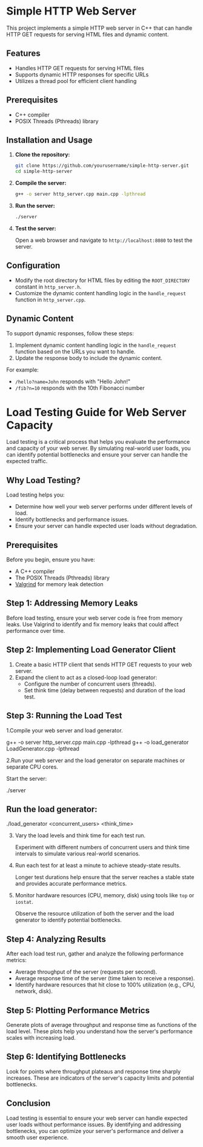 # Simple HTTP Web Server

This project implements a simple HTTP web server in C++ that can handle HTTP GET requests for serving HTML files and dynamic content.

## Features

- Handles HTTP GET requests for serving HTML files
- Supports dynamic HTTP responses for specific URLs
- Utilizes a thread pool for efficient client handling

## Prerequisites

- C++ compiler
- POSIX Threads (Pthreads) library

## Installation and Usage

1. **Clone the repository:**

    ```sh
    git clone https://github.com/yourusername/simple-http-server.git
    cd simple-http-server
    ```

2. **Compile the server:**

    ```sh
    g++ -o server http_server.cpp main.cpp -lpthread
    ```

3. **Run the server:**

    ```sh
    ./server
    ```

4. **Test the server:**

    Open a web browser and navigate to `http://localhost:8080` to test the server.

## Configuration

- Modify the root directory for HTML files by editing the `ROOT_DIRECTORY` constant in `http_server.h`.
- Customize the dynamic content handling logic in the `handle_request` function in `http_server.cpp`.

## Dynamic Content

To support dynamic responses, follow these steps:

1. Implement dynamic content handling logic in the `handle_request` function based on the URLs you want to handle.
2. Update the response body to include the dynamic content.

For example:
- `/hello?name=John` responds with "Hello John!"
- `/fib?n=10` responds with the 10th Fibonacci number


# Load Testing Guide for Web Server Capacity

Load testing is a critical process that helps you evaluate the performance and capacity of your web server. By simulating real-world user loads, you can identify potential bottlenecks and ensure your server can handle the expected traffic.

## Why Load Testing?

Load testing helps you:

* Determine how well your web server performs under different levels of load.
* Identify bottlenecks and performance issues.
* Ensure your server can handle expected user loads without degradation.

## Prerequisites

Before you begin, ensure you have:

* A C++ compiler
* The POSIX Threads (Pthreads) library
* [Valgrind](http://valgrind.org/) for memory leak detection

## Step 1: Addressing Memory Leaks

Before load testing, ensure your web server code is free from memory leaks. Use Valgrind to identify and fix memory leaks that could affect performance over time.

## Step 2: Implementing Load Generator Client

1. Create a basic HTTP client that sends HTTP GET requests to your web server.
2. Expand the client to act as a closed-loop load generator:
    * Configure the number of concurrent users (threads).
    * Set think time (delay between requests) and duration of the load test.


## Step 3: Running the Load Test
1.Compile your web server and load generator.

g++ -o server http_server.cpp main.cpp -lpthread
g++ -o load_generator LoadGenerator.cpp -lpthread

2.Run your web server and the load generator on separate machines or separate CPU cores.

Start the server:

./server
## Run the load generator:
./load_generator <concurrent_users> <think_time> <duration>


3. Vary the load levels and think time for each test run.

    Experiment with different numbers of concurrent users and think time intervals to simulate various real-world scenarios.

4. Run each test for at least a minute to achieve steady-state results.

    Longer test durations help ensure that the server reaches a stable state and provides accurate performance metrics.

5. Monitor hardware resources (CPU, memory, disk) using tools like `top` or `iostat`.

    Observe the resource utilization of both the server and the load generator to identify potential bottlenecks.

## Step 4: Analyzing Results

After each load test run, gather and analyze the following performance metrics:

* Average throughput of the server (requests per second).
* Average response time of the server (time taken to receive a response).
* Identify hardware resources that hit close to 100% utilization (e.g., CPU, network, disk).

## Step 5: Plotting Performance Metrics

Generate plots of average throughput and response time as functions of the load level. These plots help you understand how the server's performance scales with increasing load.

## Step 6: Identifying Bottlenecks

Look for points where throughput plateaus and response time sharply increases. These are indicators of the server's capacity limits and potential bottlenecks.

## Conclusion

Load testing is essential to ensure your web server can handle expected user loads without performance issues. By identifying and addressing bottlenecks, you can optimize your server's performance and deliver a smooth user experience.



